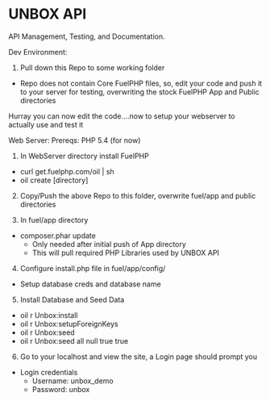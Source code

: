 UNBOX API
=========

API Management, Testing, and Documentation.

Dev Environment:

1. Pull down this Repo to some working folder
- Repo does not contain Core FuelPHP files, so, edit your code and push it to your server for testing, overwriting the stock FuelPHP App and Public directories

Hurray you can now edit the code....now to setup your webserver to actually use and test it

Web Server:
Prereqs:
PHP 5.4 (for now)

1. In WebServer directory install FuelPHP
  * curl get.fuelphp.com/oil | sh
  * oil create [directory]

2. Copy/Push the above Repo to this folder, overwrite fuel/app and public directories

3. In fuel/app directory
  * composer.phar update
    * Only needed after initial push of App directory
    * This will pull required PHP Libraries used by UNBOX API

4. Configure install.php file in fuel/app/config/
  * Setup database creds and database name

5. Install Database and Seed Data
  * oil r Unbox:install
  * oil r Unbox:setupForeignKeys
  * oil r Unbox:seed
  * oil r Unbox:seed all null true true

6. Go to your localhost and view the site, a Login page should prompt you
  * Login credentials
    * Username: unbox_demo
    * Password: unbox
